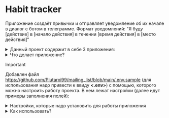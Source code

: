# Habit tracker
Приложение создаёт привычки и отправляет уведомление об их начале в диалог с ботом в телеграмме.
Формат уведомлений: "Я буду [действие] в [начало действия] в течении [время действия] в [место действия]"

<details>

<summary>Данный проект содержит в себе 3 приложения:</summary>

* **habit**
   - позволяет работать с привычками
       - содержит модели Habit
* **users**
   - служит для аунтификации пользователя 
       - содержит модели User 
</details>

<details>

<summary>Что делает приложение?</summary>
Функционал:

* Регистрация пользователя, получение токена и использование в запросах
* Можно добавлять, изменять, смотреть и удалять привычки.
* Только создатель привычки может изменять и удалять привыки.
* Имеется список публичных привычек. Их могут смотреть все.
* Подключена докуменация и swagger для работы через браузер.
* Создание переодической и отложенной задачи на рассылку уведомлений.
* Гибкий график отправки уведомлений от каждоый минуты до 1 раза в неделю.
</details>

> [!IMPORTANT]
> Добавлен файл https://github.com/Plutarxi99/mailing_list/blob/main/.env.sample (для использования надо привести к ввиду **<.env>**) с помощью, которого можно настроить работу проекта. В нем лежат настройки (далее идут примеры заполнения полей):
<details>
<summary>Настройки, которые надо установить для работы приложения</summary>

| Значение | Содержание | Примечание |
|-----|-----------|-----:|
|     **DATABASE_LOGIN**| <pre><code>'{"ENGINE": "django.db.backends.postgresql","NAME": "django_proj_educ","USER": "postgres",}'</code></pre> |     словарь для подключения к базе данных. P.S. не забудь создать ее|
|     **SECRET_KEY**| django-insecure-hu213gr51uh234gbrtf34oqufg35835g3q5g       |     код генерируется автоматически при создании приложения|
|     **SUPERUSER_EMAIL**| email_superuser       |     установить почту суперюзера|
|     **SUPERUSER_PASSWORD**| password_superuser       |     установить пароль суперюзера|
|     **USER_PASSWORD**| password_user       |     установить пароль юзера|
|     **TELEGRAM_TOKEN**| 1234567899:QWERTYUIOPSSDFGHJKLZXCVBNM<>QWERTYU         |     телеграмм токен полученный от Bot_Father|
|     **CELERY_BROKER_URL**| <pre><code>redis://127.0.0.1:6379</code></pre>    |     база данных для работы celery|
|     **CELERY_RESULT_BACKEND**| <pre><code>redis://127.0.0.1:6379</code></pre>    |     база данных для работы celery|
|     **CHAT_ID_TG_TEST**| 123456789   |     получение chat id пользователя для работы кастомной команды проверки бота|
</details>

<details>

<summary>Как использовать?</summary>

* После установки нужных настроук в файле **<.env>**. Надо выполнить команду для установки пакетов:
  <pre><code>pip install -r requirements.txt </code></pre>

* Создать суперюзера:
  <pre><code>python3 manage.py ccsu</code></pre>

* Для запуска работы celery worker:
  <pre><code>python3 manage.py celery_worker</code></pre>

* Для запуска работы celery beat:
  <pre><code>celery -A config beat -l INFO</code></pre>


</details>
